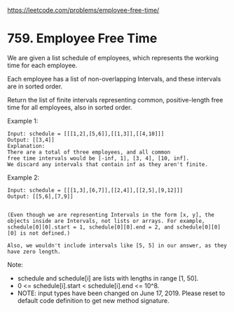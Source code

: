 https://leetcode.com/problems/employee-free-time/

# 759. Employee Free Time


We are given a list schedule of employees, which represents the working time for each employee.

Each employee has a list of non-overlapping Intervals, and these intervals are in sorted order.

Return the list of finite intervals representing common, positive-length free time for all employees, also in sorted order.

Example 1:

```
Input: schedule = [[[1,2],[5,6]],[[1,3]],[[4,10]]]
Output: [[3,4]]
Explanation:
There are a total of three employees, and all common
free time intervals would be [-inf, 1], [3, 4], [10, inf].
We discard any intervals that contain inf as they aren't finite.
``` 

Example 2:

```
Input: schedule = [[[1,3],[6,7]],[[2,4]],[[2,5],[9,12]]]
Output: [[5,6],[7,9]]
 

(Even though we are representing Intervals in the form [x, y], the objects inside are Intervals, not lists or arrays. For example, schedule[0][0].start = 1, schedule[0][0].end = 2, and schedule[0][0][0] is not defined.)

Also, we wouldn't include intervals like [5, 5] in our answer, as they have zero length.
```

Note:

- schedule and schedule[i] are lists with lengths in range [1, 50].
- 0 <= schedule[i].start < schedule[i].end <= 10^8.
- NOTE: input types have been changed on June 17, 2019. Please reset to default code definition to get new method signature.

